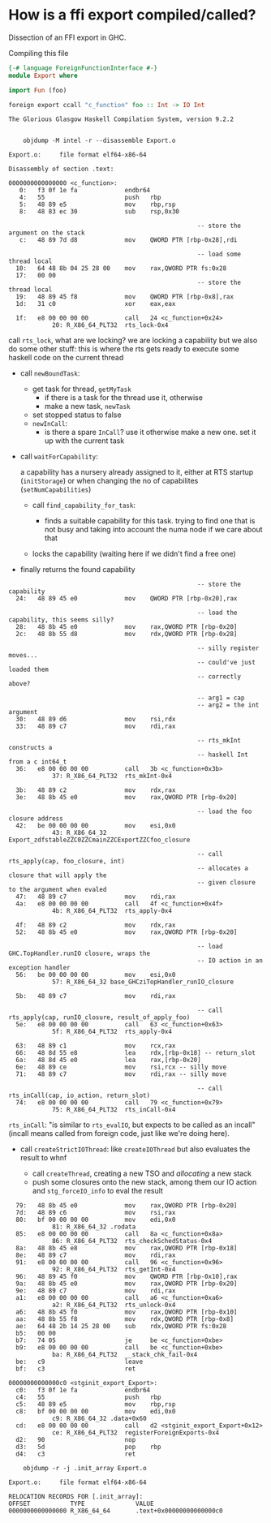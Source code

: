# How is a ffi export compiled/called?

Dissection of an FFI export in GHC.

Compiling this file

```haskell
{-# language ForeignFunctionInterface #-}
module Export where

import Fun (foo)

foreign export ccall "c_function" foo :: Int -> IO Int
```

```
The Glorious Glasgow Haskell Compilation System, version 9.2.2
```

```

    objdump -M intel -r --disassemble Export.o

Export.o:     file format elf64-x86-64

Disassembly of section .text:

0000000000000000 <c_function>:
   0:	f3 0f 1e fa          	endbr64
   4:	55                   	push   rbp
   5:	48 89 e5             	mov    rbp,rsp
   8:	48 83 ec 30          	sub    rsp,0x30

                                                    -- store the argument on the stack
   c:	48 89 7d d8          	mov    QWORD PTR [rbp-0x28],rdi

                                                    -- load some thread local
  10:	64 48 8b 04 25 28 00 	mov    rax,QWORD PTR fs:0x28
  17:	00 00
                                                    -- store the thread local
  19:	48 89 45 f8          	mov    QWORD PTR [rbp-0x8],rax
  1d:	31 c0                	xor    eax,eax
```

```
  1f:	e8 00 00 00 00       	call   24 <c_function+0x24>
			20: R_X86_64_PLT32	rts_lock-0x4
```

call `rts_lock`, what are we locking? we are locking a capability but we also
do some other stuff: this is where the rts gets ready to execute some haskell
code on the current thread

- call `newBoundTask`:
    - get task for thread, `getMyTask`
        - if there is a task for the thread use it, otherwise
        - make a new task, `newTask`
    - set stopped status to false
    - `newInCall`:
        - is there a spare `InCall`? use it otherwise
          make a new one. set it up with the current task

- call `waitForCapability`:

    a capability has a nursery already assigned to it, either at RTS
    startup (`initStorage`) or when changing the no of capabilites
    (`setNumCapabilities`)

    - call `find_capability_for_task`:
        - finds a suitable capability for this task. trying to find one
          that is not busy and taking into account the numa node if we care
          about that

    - locks the capability (waiting here if we didn't find a free one)

- finally returns the found capability

```
                                                    -- store the capability
  24:	48 89 45 e0          	mov    QWORD PTR [rbp-0x20],rax

                                                    -- load the capability, this seems silly?
  28:	48 8b 45 e0          	mov    rax,QWORD PTR [rbp-0x20]
  2c:	48 8b 55 d8          	mov    rdx,QWORD PTR [rbp-0x28]

                                                    -- silly register moves...
                                                    -- could've just loaded them
                                                    -- correctly above?

                                                    -- arg1 = cap
                                                    -- arg2 = the int argument
  30:	48 89 d6             	mov    rsi,rdx
  33:	48 89 c7             	mov    rdi,rax

                                                    -- rts_mkInt constructs a
                                                    -- haskell Int from a c int64_t
  36:	e8 00 00 00 00       	call   3b <c_function+0x3b>
			37: R_X86_64_PLT32	rts_mkInt-0x4

  3b:	48 89 c2             	mov    rdx,rax
  3e:	48 8b 45 e0          	mov    rax,QWORD PTR [rbp-0x20]

                                                    -- load the foo closure address
  42:	be 00 00 00 00       	mov    esi,0x0
			43: R_X86_64_32	Export_zdfstableZZC0ZZCmainZZCExportZZCfoo_closure

                                                    -- call rts_apply(cap, foo_closure, int)
                                                    -- allocates a closure that will apply the
                                                    -- given closure to the argument when evaled
  47:	48 89 c7             	mov    rdi,rax
  4a:	e8 00 00 00 00       	call   4f <c_function+0x4f>
			4b: R_X86_64_PLT32	rts_apply-0x4

  4f:	48 89 c2             	mov    rdx,rax
  52:	48 8b 45 e0          	mov    rax,QWORD PTR [rbp-0x20]

                                                    -- load GHC.TopHandler.runIO closure, wraps the
                                                    -- IO action in an exception handler
  56:	be 00 00 00 00       	mov    esi,0x0
			57: R_X86_64_32	base_GHCziTopHandler_runIO_closure

  5b:	48 89 c7             	mov    rdi,rax

                                                    -- call rts_apply(cap, runIO_closure, result_of_apply_foo)
  5e:	e8 00 00 00 00       	call   63 <c_function+0x63>
			5f: R_X86_64_PLT32	rts_apply-0x4

  63:	48 89 c1             	mov    rcx,rax
  66:	48 8d 55 e8          	lea    rdx,[rbp-0x18] -- return_slot
  6a:	48 8d 45 e0          	lea    rax,[rbp-0x20]
  6e:	48 89 ce             	mov    rsi,rcx -- silly move
  71:	48 89 c7             	mov    rdi,rax -- silly move
```

```
                                                    -- call rts_inCall(cap, io_action, return_slot)
  74:	e8 00 00 00 00       	call   79 <c_function+0x79>
			75: R_X86_64_PLT32	rts_inCall-0x4
```

`rts_inCall`: "is similar to `rts_evalIO`, but expects to be called as an incall" (incall means
called from foreign code, just like we're doing here).

- call `createStrictIOThread`: like `createIOThread` but also evaluates the result to whnf

    - call `createThread`, creating a new TSO and _allocating_ a new stack
    - push some closures onto the new stack, among them our IO action and `stg_forceIO_info` to eval
      the result



```
  79:	48 8b 45 e0          	mov    rax,QWORD PTR [rbp-0x20]
  7d:	48 89 c6             	mov    rsi,rax
  80:	bf 00 00 00 00       	mov    edi,0x0
			81: R_X86_64_32	.rodata
  85:	e8 00 00 00 00       	call   8a <c_function+0x8a>
			86: R_X86_64_PLT32	rts_checkSchedStatus-0x4
  8a:	48 8b 45 e8          	mov    rax,QWORD PTR [rbp-0x18]
  8e:	48 89 c7             	mov    rdi,rax
  91:	e8 00 00 00 00       	call   96 <c_function+0x96>
			92: R_X86_64_PLT32	rts_getInt-0x4
  96:	48 89 45 f0          	mov    QWORD PTR [rbp-0x10],rax
  9a:	48 8b 45 e0          	mov    rax,QWORD PTR [rbp-0x20]
  9e:	48 89 c7             	mov    rdi,rax
  a1:	e8 00 00 00 00       	call   a6 <c_function+0xa6>
			a2: R_X86_64_PLT32	rts_unlock-0x4
  a6:	48 8b 45 f0          	mov    rax,QWORD PTR [rbp-0x10]
  aa:	48 8b 55 f8          	mov    rdx,QWORD PTR [rbp-0x8]
  ae:	64 48 2b 14 25 28 00 	sub    rdx,QWORD PTR fs:0x28
  b5:	00 00
  b7:	74 05                	je     be <c_function+0xbe>
  b9:	e8 00 00 00 00       	call   be <c_function+0xbe>
			ba: R_X86_64_PLT32	__stack_chk_fail-0x4
  be:	c9                   	leave
  bf:	c3                   	ret
```

```
00000000000000c0 <stginit_export_Export>:
  c0:	f3 0f 1e fa          	endbr64
  c4:	55                   	push   rbp
  c5:	48 89 e5             	mov    rbp,rsp
  c8:	bf 00 00 00 00       	mov    edi,0x0
			c9: R_X86_64_32	.data+0x60
  cd:	e8 00 00 00 00       	call   d2 <stginit_export_Export+0x12>
			ce: R_X86_64_PLT32	registerForeignExports-0x4
  d2:	90                   	nop
  d3:	5d                   	pop    rbp
  d4:	c3                   	ret

```

```
    objdump -r -j .init_array Export.o

Export.o:     file format elf64-x86-64

RELOCATION RECORDS FOR [.init_array]:
OFFSET           TYPE              VALUE
0000000000000000 R_X86_64_64       .text+0x00000000000000c0
```
